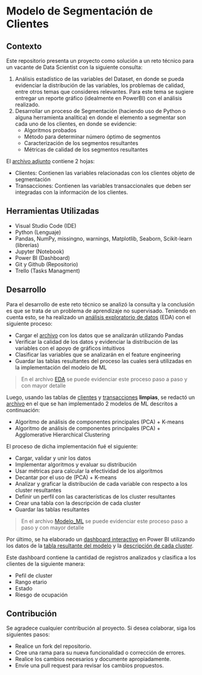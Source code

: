 # Modelo de Segmentación  de Clientes
## Contexto
Este repositorio presenta un proyecto como solución a un reto técnico para un vacante de Data Scientist con la siguiente consulta:
1. Análisis estadístico de las variables del Dataset, en donde se pueda evidenciar la distribución de las variables, los problemas de calidad, entre otros temas que consideres relevantes. Para este tema se sugiere entregar un reporte gráfico (idealmente en PowerBI) con el análisis realizado.
2. Desarrollar un proceso de Segmentación (haciendo uso de Python o alguna herramienta analítica) en donde el elemento a segmentar son cada uno de los clientes, en donde se evidencie:
    - Algoritmos probados
    - Método para determinar número óptimo de segmentos
    - Caracterización de los segmentos resultantes
    - Métricas de calidad de los segmentos resultantes

El [archivo adjunto](https://github.com/Arevalojj2020/Reto_Tecnico_Stradata/blob/main/tablas/PruebaTecnica.xlsx) contiene 2 hojas:
  - Clientes: Contienen las variables relacionadas con los clientes objeto de segmentación
  - Transacciones: Contienen las variables transaccionales que deben ser integradas con la información de los clientes.

## Herramientas Utilizadas
- Visual Studio Code (IDE)
- Python (Lenguaje)
- Pandas, NumPy, missingno, warnings, Matplotlib, Seaborn, Scikit-learn (librerías)
- Jupyter (Notebook)
- Power BI (Dashboard)
- Git y Github (Repositorio)
- Trello (Tasks Managment)

## Desarrollo 

Para el desarrollo de este reto técnico se analizó la consulta y la conclusión es que se trata de un problema de aprendizaje no supervisado. Teniendo en cuenta esto, se ha realizado un [análisis exploratorio de datos](https://github.com/Arevalojj2020/Reto_Tecnico_Stradata/blob/main/EDA.ipynb) (EDA) con el siguiente proceso:
  - Cargar el [archivo](https://github.com/Arevalojj2020/Reto_Tecnico_Stradata/blob/main/tablas/PruebaTecnica.xlsx) con los datos que se analizarán utilizando Pandas
  - Verificar la calidad de los datos y evidenciar la distribución de las variables con el apoyo de gráficos intuitivos
  - Clasificar las variables que se analizarán en el feature engineering
  - Guardar las tablas resultantes del proceso las cuales será utilizadas en la implementación del modelo de ML
> En el archivo [EDA](https://github.com/Arevalojj2020/Reto_Tecnico_Stradata/blob/main/EDA.ipynb) se puede evidenciar este proceso paso a paso y con mayor detalle

Luego, usando las tablas de [clientes](https://github.com/Arevalojj2020/Reto_Tecnico_Stradata/blob/main/tablas/tabla_clientes_limpia.csv) y [transacciones](https://github.com/Arevalojj2020/Reto_Tecnico_Stradata/blob/main/tablas/tabla_transacciones_limpia.csv) **limpias**, se redactó un [archivo](https://github.com/Arevalojj2020/Reto_Tecnico_Stradata/blob/main/Modelo_ML.ipynb) en el que se han implementado 2 modelos de ML descritos a continuación:
- Algoritmo de análisis de componentes principales (PCA) + K-means
- Algoritmo de análisis de componentes principales (PCA) + Agglomerative Hierarchical Clustering

El proceso de dicha implementación fué el siguiente:
  - Cargar, validar y unir los datos
  - Implementar algoritmos y evaluar su distribución
  - Usar métricas para calcular la efectividad de los algoritmos
  - Decantar por el uso de (PCA) + K-means
  - Analizar y graficar la distribución de cada variable con respecto a los cluster resultantes
  - Definir un perfil con las características de los cluster resultantes
  - Crear una tabla con la descripción de cada cluster
  - Guardar las tablas resultantes
> En el archivo [Modelo_ML](https://github.com/Arevalojj2020/Reto_Tecnico_Stradata/blob/main/Modelo_ML.ipynb) se puede evidenciar este proceso paso a paso y con mayor detalle

Por último, se ha elaborado un [dashboard interactivo](https://github.com/Arevalojj2020/Reto_Tecnico_Stradata/blob/main/Dashboard_Clientes_Segmentados.pbix) en Power BI utilizando los datos de la [tabla resultante del modelo](https://github.com/Arevalojj2020/Reto_Tecnico_Stradata/blob/main/tablas/tabala_modelo_ML.csv) y la [descripción de cada cluster](https://github.com/Arevalojj2020/Reto_Tecnico_Stradata/blob/main/tablas/tabla_descripcion_cluster.csv).

Este dashboard contiene la cantidad de registros analizados y clasifica a los clientes de la siguiente manera:
- Pefil de cluster
- Rango etario
- Estado
- Riesgo de ocupación

## Contribución 
Se agradece cualquier contribución al proyecto. Si desea colaborar, siga los siguientes pasos:
- Realice un fork del repositorio.
- Cree una rama para su nueva funcionalidad o corrección de errores.
- Realice los cambios necesarios y documente apropiadamente.
- Envíe una pull request para revisar los cambios propuestos.
